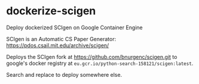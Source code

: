 # dockerize-scigen
Deploy dockerized SCIgen on Google Container Engine

SCIgen is an Automatic CS Paper Generator: https://pdos.csail.mit.edu/archive/scigen/

Deploys the SCIgen fork at https://github.com/bnurgenc/scigen.git to google's docker registry at `eu.gcr.io/python-search-158121/scigen:latest`.

Search and replace to deploy somewhere else.
